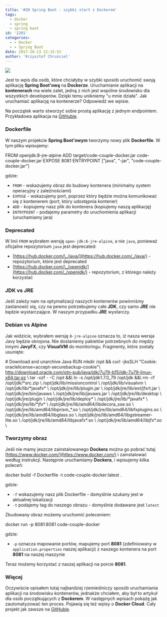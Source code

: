 ```yaml
---
title: '#20 Spring Boot - szybki start z Dockerem'
tags:
  - docker
  - spring
  - spring boot
id: '2201'
categories:
  - - Docker
  - - Spring Boot
date: 2017-10-13 12:15:52
author: 'Krzysztof Chruściel'
---
```


[![](http://codecouple.pl/wp-content/uploads/2017/02/springBootArt.png)](http://codecouple.pl/wp-content/uploads/2017/02/springBootArt.png)

Jest to wpis dla osób, które chciałyby w szybki sposób uruchomić swoją aplikację **Spring Boot'ową** na **Dockerze**. Uruchamianie aplikacji na **kontenerach** ma wiele zalet, jedną z nich jest wspólne środowisko dla wszystkich developerów. Dzięki temu unikniemy "u mnie działa". Jak uruchamiać aplikację na kontenerze? Odpowiedź we wpisie.
<!-- more -->
Na początek warto stworzyć sobie prostą aplikację z jednym endpointem. Przykładowa aplikacja na [GitHubie](https://github.com/kchrusciel/Spring-Boot-Examples/tree/master/spring-boot-dockerfile-example).

### Dockerfile

W naszym projekcie **Spring Boot'owym** tworzymy nowy plik **Dockerfile**. W tym pliku wpisujemy:

FROM openjdk:8-jre-alpine
ADD target/code-couple-docker.jar code-couple-docker.jar
EXPOSE 8081
ENTRYPOINT \["java", "-jar", "code-couple-docker.jar"\]

gdzie:

*   `FROM` - wskazujemy obraz do budowy kontenera (minimalny system operacyjny z zależnościami)
*   `EXPOSE` - wskazujemy port, poprzez który będzie można komunikować się z kontenerem (port, który udostępnia kontener)
*   `ADD` - kopiujemy nasz plik do kontenera (kopiujemy naszą aplikację)
*   `ENTRYPOINT` - podajemy parametry do uruchomienia aplikacji (uruchamiamy jara)

### Deprecated

W linii `FROM` wybrałem wersję `open-jdk:8-jre-alpine`, a nie `java`, ponieważ oficjalne repozytorium `java` jest deprecated:

*   [https://hub.docker.com/\_/java/](https://hub.docker.com/_/java/) - repozytorium, które jest deprecated
*   [https://hub.docker.com/\_/openjdk/](https://hub.docker.com/_/openjdk/) - repozytorium, z którego należy korzystać

### JDK vs JRE

Jeśli zależy nam na optymalizacji naszych kontenerów powinniśmy zastanowić się, czy na pewno potrzebujemy całe **JDK**, czy samo **JRE** nie będzie wystarczające. W naszym przypadku **JRE** wystarczy.

### Debian vs Alpine

Jak widzicie, wybrałem wersję `8-jre-alpine` oznacza to, iż nasza wersja Javy będzie okrojona. Nie dostaniemy pakietów potrzebnych do między innymi **JavyFX**, czy **VisualVM** do monitoringu. Fragmenty, które zostały usunięte:

\# Download and unarchive Java
RUN mkdir /opt && curl -jksSLH "Cookie: oraclelicense=accept-securebackup-cookie"\\
  http://download.oracle.com/otn-pub/java/jdk/7u79-b15/jdk-7u79-linux-x64.tar.gz \\
     tar -xzf - -C /opt &&\\
    ln -s /opt/jdk1.7.0\_79 /opt/jdk &&\\
    rm -rf /opt/jdk/\*src.zip \\
           /opt/jdk/lib/missioncontrol \\
           /opt/jdk/lib/visualvm \\
           /opt/jdk/lib/\*javafx\* \\
           /opt/jdk/jre/lib/plugin.jar \\
           /opt/jdk/jre/lib/ext/jfxrt.jar \\
           /opt/jdk/jre/bin/javaws \\
           /opt/jdk/jre/lib/javaws.jar \\
           /opt/jdk/jre/lib/desktop \\
           /opt/jdk/jre/plugin \\
           /opt/jdk/jre/lib/deploy\* \\
           /opt/jdk/jre/lib/\*javafx\* \\
           /opt/jdk/jre/lib/\*jfx\* \\
           /opt/jdk/jre/lib/amd64/libdecora\_sse.so \\
           /opt/jdk/jre/lib/amd64/libprism\_\*.so \\
           /opt/jdk/jre/lib/amd64/libfxplugins.so \\
           /opt/jdk/jre/lib/amd64/libglass.so \\
           /opt/jdk/jre/lib/amd64/libgstreamer-lite.so \\
           /opt/jdk/jre/lib/amd64/libjavafx\*.so \\
           /opt/jdk/jre/lib/amd64/libjfx\*.so \\

### Tworzymy obraz

Jeśli nie mamy jeszcze zainstalowanego **Dockera** można go pobrać tutaj [https://www.docker.com/](https://www.docker.com/) i zainstalować według instrukcji. Następnie uruchamiamy **Dockera**, i wpisujemy kilka poleceń:

docker build -f Dockerfile -t code-couple-docker:latest .

gdzie:

*   `-f` wskazujemy nasz plik Dockerfile - domyślnie szukany jest w aktualnej lokalizacji
*   `-t` podajemy tag do naszego obrazu - domyślnie dodawane jest `latest`

Zbudowany obraz możemy uruchomić poleceniem:

docker run -p 8081:8081 code-couple-docker

gdzie:

*   `-p` oznacza mapowanie portów, mapujemy port **8081** (zdefiniowany w `application.properties` naszej aplikacji) z naszego kontenera na port **8081** na naszej maszynie

Teraz możemy korzystać z naszej aplikacji na porcie **8081**.

### Więcej

Oczywiście opisałem tutaj najbardziej rzemieślniczy sposób uruchamiania aplikacji na środowisku kontenerów, jednakże chciałem, aby był to artykuł dla osób początkujących z **Dockerem**. W następnych wpisach pokażę jak zautomatyzować ten proces. Pojawią się też wpisy o **Docker Cloud**. Cały projekt jak zawsze na [GitHubie](https://github.com/kchrusciel/Spring-Boot-Examples).